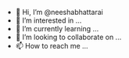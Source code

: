 - 👋 Hi, I’m @neeshabhattarai
- 👀 I’m interested in ...
- 🌱 I’m currently learning ...
- 💞️ I’m looking to collaborate on ...
- 📫 How to reach me ...

<!---
neeshabhattarai/neeshabhattarai is a ✨ special ✨ repository because its `README.md` (this file) appears on your GitHub profile.
You can click the Preview link to take a look at your changes.
--->
